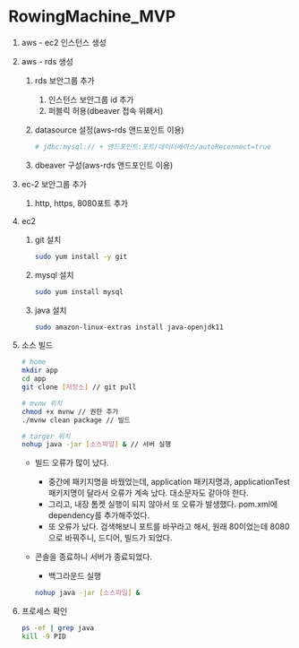 # RowingMachine_MVP

1. aws - ec2 인스턴스 생성
2. aws - rds 생성
    1. rds 보안그룹 추가
        1. 인스턴스 보안그룹 id 추가
        2. 퍼블릭 허용(dbeaver 접속 위해서)
    2. datasource 설정(aws-rds 앤드포인트 이용)
        
        ```yaml
        # jdbc:mysql:// + 앤드포인트:포트/데이터베이스/autoReconnect=true 
        ```
        
    3. dbeaver 구성(aws-rds 앤드포인트 이용)
3. ec-2 보안그룹 추가
    1. http, https, 8080포트 추가
4. ec2
    1. git 설치
        
        ```bash
        sudo yum install -y git
        ```
        
    2. mysql 설치
        
        ```bash
        sudo yum install mysql
        ```
        
    3. java 설치
        
        ```bash
        sudo amazon-linux-extras install java-openjdk11
        ```
        
5. 소스 빌드
    
    ```bash
    # home
    mkdir app
    cd app
    git clone [저장소] // git pull
    
    # mvnw 위치
    chmod +x mvnw // 권한 추가
    ./mvnw clean package // 빌드
    
    # targer 위치
    nohup java -jar [소스파일] & // 서버 실행
    ```
    
    - 빌드 오류가 많이 났다.
        - 중간에 패키지명을 바꿨었는데, application 패키지명과, applicationTest 패키지명이 달라서 오류가 계속 났다. 대소문자도 같아야 한다.
        - 그리고, 내장 톰켓 실행이 되지 않아서 또 오류가 발생했다. pom.xml에 dependency를 추가해주었다.
        - 또 오류가 났다. 검색해보니 포트를 바꾸라고 해서, 원래 80이었는데 8080으로 바꿔주니, 드디어, 빌드가 되었다.
    - 콘솔을 종료하니 서버가 종료되었다.
        - 백그라운드 실행
        
        ```bash
        nohup java -jar [소스파일] &
        ```
        
6. 프로세스 확인
    
    ```bash
    ps -ef | grep java
    kill -9 PID
    ```
